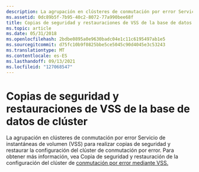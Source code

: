 ```yaml
---
description: La agrupación en clústeres de conmutación por error Servicio de instantáneas de volumen (VSS) para realizar copias de seguridad y restaurar la configuración del clúster de conmutación por error. Para obtener más información, vea Copia de seguridad y restauración de la configuración del clúster de conmutación por error mediante VSS.
ms.assetid: 0dc89b5f-7b95-40c2-8072-77a990bee68f
title: Copias de seguridad y restauraciones de VSS de la base de datos de clúster
ms.topic: article
ms.date: 05/31/2018
ms.openlocfilehash: 2bdbe0895a0e9630badc04e1c11c6195497ab1e5
ms.sourcegitcommit: d75fc10b9f0825bbe5ce5045c90d4045e3c53243
ms.translationtype: MT
ms.contentlocale: es-ES
ms.lasthandoff: 09/13/2021
ms.locfileid: "127068547"
---
```

# <a name="vss-backups-and-restores-of-the-cluster-database"></a>Copias de seguridad y restauraciones de VSS de la base de datos de clúster

La agrupación en clústeres de conmutación por error Servicio de instantáneas de volumen (VSS) para realizar copias de seguridad y restaurar la configuración del clúster de conmutación por error. Para obtener más información, vea Copia de seguridad y restauración de la configuración del clúster de [conmutación por error mediante VSS.](/previous-versions/windows/desktop/mscs/backing-up-and-restoring-the-failover-cluster-configuration-using-vss)

 

 
